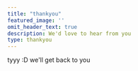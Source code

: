 ```yaml
---
title: "thankyou"
featured_image: ''
omit_header_text: true
description: We'd love to hear from you
type: thankyou
---
```



tyyy :D we'll get back to you
